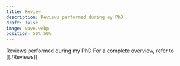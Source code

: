 ```yaml
---
title: Review
description: Reviews performed during my PhD
draft: false
image: wave.webp
position: 50% 50%
---
```


Reviews performed during my PhD
For a complete overview, refer to [[./Reviews]]

